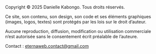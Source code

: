 Copyright © 2025 Danielle Kabongo. Tous droits réservés.

Ce site, son contenu, son design, son code et ses éléments graphiques (images, logos, textes) sont protégés par les lois sur le droit d’auteur.

Aucune reproduction, diffusion, modification ou utilisation commerciale n’est autorisée sans le consentement écrit préalable de l’auteure.

Contact : eternaweb.contact@gmail.com
